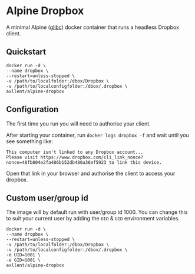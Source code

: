# Alpine Dropbox

A minimal Alpine ([glibc](https://hub.docker.com/r/frolvlad/alpine-glibc/)) docker container that runs a headless Dropbox client.

## Quickstart

```shell
docker run -d \
--name dropbox \
--restart=unless-stopped \
-v /path/to/localfolder:/dbox/Dropbox \
-v /path/to/localconfigfolder:/dbox/.dropbox \
axllent/alpine-dropbox
```

## Configuration
The first time you run you will need to authorise your client.

After starting your container, run `docker logs dropbox -f` and wait until you see something like:

```
This computer isn't linked to any Dropbox account...
Please visit https://www.dropbox.com/cli_link_nonce?nonce=48fb804e2fa486b152db480a36ef5923 to link this device.
```
Open that link in your browser and authorise the client to access your dropbox.


## Custom user/group id

The image will by default run with user/group id 1000. You can change this to suit your current user by adding the `UID` & `GID` environment variables.

```shell
docker run -d \
--name dropbox \
--restart=unless-stopped \
-v /path/to/localfolder:/dbox/Dropbox \
-v /path/to/localconfigfolder:/dbox/.dropbox \
-e UID=1001 \
-e GID=1001 \
axllent/alpine-dropbox
```
